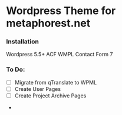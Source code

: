 # Wordpress Theme for metaphorest.net


### Installation

Wordpress 5.5+
ACF
WMPL
Contact Form 7

### To Do:
- [ ] Migrate from qTranslate to WPML
- [ ] Create User Pages
- [ ] Create Project Archive Pages
-

